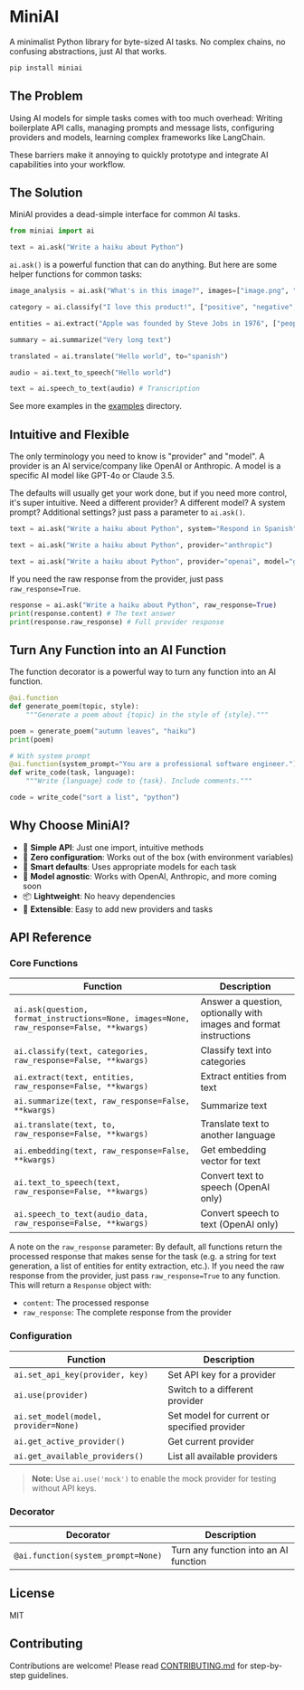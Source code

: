 # MiniAI 

A minimalist Python library for byte-sized AI tasks. No complex chains, no confusing abstractions, just AI that works.

```bash
pip install miniai
```

## The Problem

Using AI models for simple tasks comes with too much overhead: Writing boilerplate API calls, managing prompts and message lists, configuring providers and models, learning complex frameworks like LangChain.

These barriers make it annoying to quickly prototype and integrate AI capabilities into your workflow.

## The Solution

MiniAI provides a dead-simple interface for common AI tasks.

```python
from miniai import ai

text = ai.ask("Write a haiku about Python")
```

`ai.ask()` is a powerful function that can do anything. But here are some helper functions for common tasks:
```python
image_analysis = ai.ask("What's in this image?", images=["image.png", "https://example.com/image.png"])

category = ai.classify("I love this product!", ["positive", "negative", "neutral"])

entities = ai.extract("Apple was founded by Steve Jobs in 1976", ["people", "organizations", "dates"])

summary = ai.summarize("Very long text")

translated = ai.translate("Hello world", to="spanish")

audio = ai.text_to_speech("Hello world")

text = ai.speech_to_text(audio) # Transcription
```

See more examples in the [examples](examples) directory.

## Intuitive and Flexible

The only terminology you need to know is "provider" and "model". A provider is an AI service/company like OpenAI or Anthropic. A model is a specific AI model like GPT-4o or Claude 3.5.

The defaults will usually get your work done, but if you need more control, it's super intuitive. Need a different provider? A different model? A system prompt? Additional settings? just pass a parameter to `ai.ask()`.

```python
text = ai.ask("Write a haiku about Python", system="Respond in Spanish") # uses gpt-4o from openai by default

text = ai.ask("Write a haiku about Python", provider="anthropic")

text = ai.ask("Write a haiku about Python", provider="openai", model="gpt-3.5-turbo", temperature=0.5, max_tokens=100)
```

If you need the raw response from the provider, just pass `raw_response=True`.
```python
response = ai.ask("Write a haiku about Python", raw_response=True)
print(response.content) # The text answer
print(response.raw_response) # Full provider response
```

## Turn Any Function into an AI Function

The function decorator is a powerful way to turn any function into an AI function.

```python
@ai.function
def generate_poem(topic, style):
    """Generate a poem about {topic} in the style of {style}."""

poem = generate_poem("autumn leaves", "haiku")
print(poem)

# With system prompt
@ai.function(system_prompt="You are a professional software engineer.")
def write_code(task, language):
    """Write {language} code to {task}. Include comments."""

code = write_code("sort a list", "python")
```

## Why Choose MiniAI?

- 🚀 **Simple API**: Just one import, intuitive methods
- 🔧 **Zero configuration**: Works out of the box (with environment variables)
- 🧠 **Smart defaults**: Uses appropriate models for each task
- 🔄 **Model agnostic**: Works with OpenAI, Anthropic, and more coming soon
- 📦 **Lightweight**: No heavy dependencies
- 🧩 **Extensible**: Easy to add new providers and tasks

## API Reference

### Core Functions

| Function | Description |
|----------|-------------|
| `ai.ask(question, format_instructions=None, images=None, raw_response=False, **kwargs)` | Answer a question, optionally with images and format instructions |
| `ai.classify(text, categories, raw_response=False, **kwargs)` | Classify text into categories |
| `ai.extract(text, entities, raw_response=False, **kwargs)` | Extract entities from text |
| `ai.summarize(text, raw_response=False, **kwargs)` | Summarize text |
| `ai.translate(text, to, raw_response=False, **kwargs)` | Translate text to another language |
| `ai.embedding(text, raw_response=False, **kwargs)` | Get embedding vector for text |
| `ai.text_to_speech(text, raw_response=False, **kwargs)` | Convert text to speech (OpenAI only) |
| `ai.speech_to_text(audio_data, raw_response=False, **kwargs)` | Convert speech to text (OpenAI only) |

A note on the `raw_response` parameter: By default, all functions return the processed response that makes sense for the task (e.g. a string for text generation, a list of entities for entity extraction, etc.). If you need the raw response from the provider, just pass `raw_response=True` to any function. This will return a `Response` object with:
- `content`: The processed response
- `raw_response`: The complete response from the provider

### Configuration

| Function | Description |
|----------|-------------|
| `ai.set_api_key(provider, key)` | Set API key for a provider |
| `ai.use(provider)` | Switch to a different provider |
| `ai.set_model(model, provider=None)` | Set model for current or specified provider |
| `ai.get_active_provider()` | Get current provider |
| `ai.get_available_providers()` | List all available providers |

> **Note:** Use `ai.use('mock')` to enable the mock provider for testing without API keys.

### Decorator

| Decorator | Description |
|-----------|-------------|
| `@ai.function(system_prompt=None)` | Turn any function into an AI function |

## License

MIT

## Contributing

Contributions are welcome! Please read [CONTRIBUTING.md](CONTRIBUTING.md) for step-by-step guidelines.
